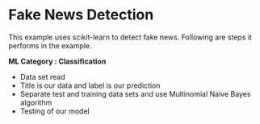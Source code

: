 # Fake News Detection

This example uses scikit-learn to detect fake news. Following are steps it performs in the example.

**ML Category : Classification**

* Data set read
* Title is our data and label is our prediction
* Separate test and training data sets and use Multinomial Naive Bayes algorithm
* Testing of our model